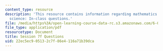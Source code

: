 ```yaml
---
content_type: resource
description: 'This resource contains information regarding mathematics for computer
  science: In-class questions.'
file: /media/https%3A/open-learning-course-data-rc.s3.amazonaws.com/6-042j-mathematics-for-computer-science-spring-2015/22ec5ec905132c7f86e4116a71b39dca_MIT6_042JS15_cp7f.pdf
file_type: application/pdf
resourcetype: Document
title: Session 7f Questions
uid: 22ec5ec9-0513-2c7f-86e4-116a71b39dca
---
```

